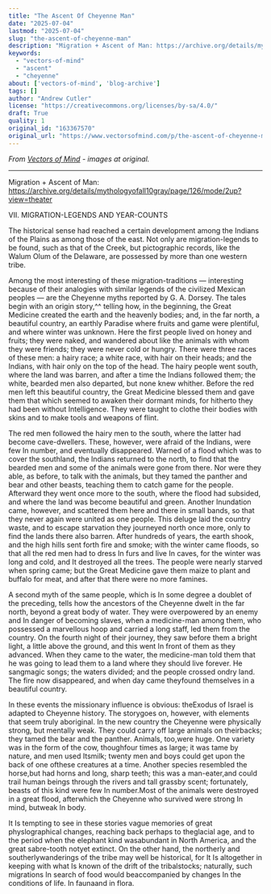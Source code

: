 ```yaml
---
title: "The Ascent Of Cheyenne Man"
date: "2025-07-04"
lastmod: "2025-07-04"
slug: "the-ascent-of-cheyenne-man"
description: "Migration + Ascent of Man: https://archive.org/details/mythologyofall10gray/page/126/mode/2up?view=theater"
keywords:
  - "vectors-of-mind"
  - "ascent"
  - "cheyenne"
about: ['vectors-of-mind', 'blog-archive']
tags: []
author: "Andrew Cutler"
license: "https://creativecommons.org/licenses/by-sa/4.0/"
draft: True
quality: 1
original_id: "163367570"
original_url: "https://www.vectorsofmind.com/p/the-ascent-of-cheyenne-man"
---
```

*From [Vectors of Mind](https://www.vectorsofmind.com/p/the-ascent-of-cheyenne-man) - images at original.*

---

Migration + Ascent of Man: https://archive.org/details/mythologyofall10gray/page/126/mode/2up?view=theater

VII. MIGRATION-LEGENDS AND YEAR-COUNTS

The historical sense had reached a certain development among the Indians of the Plains as among those of the east. Not only are migration-legends to be found, such as that of the Creek, but pictographic records, like the Walum Olum of the Delaware, are possessed by more than one western tribe.

Among the most interesting of these migration-traditions — interesting because of their analogies with similar legends of the civilized Mexican peoples — are the Cheyenne myths reported by G. A. Dorsey. The tales begin with an origin story,^^ telling how, in the beginning, the Great Medicine created the earth and the heavenly bodies; and, in the far north, a beautiful country, an earthly Paradise where fruits and game were plentiful, and where winter was unknown. Here the first people lived on honey and fruits; they were naked, and wandered about like the animals with whom they were friends; they were never cold or hungry. There were three races of these men: a hairy race; a white race, with hair on their heads; and the Indians, with hair only on the top of the head. The hairy people went south, where the land was barren, and after a time the Indians followed them; the white, bearded men also departed, but none knew whither. Before the red men left this beautiful country, the Great Medicine blessed them and gave them that which seemed to awaken their dormant minds, for hitherto they had been without Intelligence. They were taught to clothe their bodies with skins and to make tools and weapons of flint.

The red men followed the hairy men to the south, where the latter had become cave-dwellers. These, however, were afraid of the Indians, were few In number, and eventually disappeared. Warned of a flood which was to cover the southland, the Indians returned to the north, to find that the bearded men and some of the animals were gone from there. Nor were they able, as before, to talk with the animals, but they tamed the panther and bear and other beasts, teaching them to catch game for the people. Afterward they went once more to the south, where the flood had subsided, and where the land was become beautiful and green. Another Inundation came, however, and scattered them here and there in small bands, so that they never again were united as one people. This deluge laid the country waste, and to escape starvation they journeyed north once more, only to find the lands there also barren. After hundreds of years, the earth shook, and the high hills sent forth fire and smoke; with the winter came floods, so that all the red men had to dress In furs and live In caves, for the winter was long and cold, and It destroyed all the trees. The people were nearly starved when spring came; but the Great Medicine gave them maize to plant and buffalo for meat, and after that there were no more famines.

A second myth of the same people, which is In some degree a doublet of the preceding, tells how the ancestors of the Cheyenne dwelt in the far north, beyond a great body of water. They were overpowered by an enemy and In danger of becoming slaves, when a medicine-man among them, who possessed a marvellous hoop and carried a long staff, led them from the country. On the fourth night of their journey, they saw before them a bright light, a little above the ground, and this went In front of them as they advanced. When they came to the water, the medicine-man told them that he was going to lead them to a land where they should live forever. He sangmagic songs; the waters divided; and the people crossed ondry land. The fire now disappeared, and when day came theyfound themselves in a beautiful country.

In these events the missionary influence is obvious: theExodus of Israel is adapted to Cheyenne history. The storygoes on, however, with elements that seem truly aboriginal. In the new country the Cheyenne were physically strong, but mentally weak. They could carry off large animals on theirbacks; they tamed the bear and the panther. Animals, too,were huge. One variety was in the form of the cow, thoughfour times as large; it was tame by nature, and men used Itsmilk; twenty men and boys could get upon the back of one ofthese creatures at a time. Another species resembled the horse,but had horns and long, sharp teeth; this was a man-eater,and could trail human beings through the rivers and tall grassby scent; fortunately, beasts of this kind were few In number.Most of the animals were destroyed in a great flood, afterwhich the Cheyenne who survived were strong In mind, butweak In body.

It Is tempting to see in these stories vague memories of great physlographical changes, reaching back perhaps to theglacial age, and to the period when the elephant kind wasabundant in North America, and the great sabre-tooth notyet extinct. On the other hand, the northerly and southerlywanderings of the tribe may well be historical, for It Is altogether in keeping with what Is known of the drift of the tribalstocks; naturally, such migrations In search of food would beaccompanied by changes In the conditions of life. In faunaand in flora.
